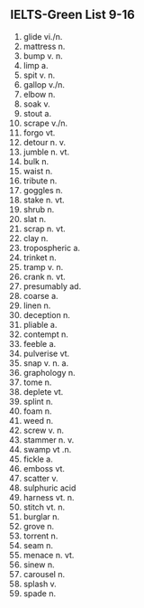 ## IELTS-Green List 9-16

1. glide vi./n.
2. mattress n.
3. bump v. n.
4. limp a.
5. spit v. n.
6. gallop v./n.
7. elbow n.
8. soak v.
9. stout a.
10. scrape v./n.
11. forgo vt.
12. detour n. v.
13. jumble n. vt.
14. bulk n.
15. waist n.
16. tribute n.
17. goggles n.
18. stake n. vt.
19. shrub n.
20. slat n.
21. scrap n. vt.
22. clay n.
23. tropospheric a.
24. trinket n.
25. tramp v. n.
26. crank n. vt.
27. presumably ad.
28. coarse a.
29. linen n.
30. deception n.
31. pliable a.
32. contempt n.
33. feeble a.
34. pulverise vt.
35. snap v. n. a.
36. graphology n.
37. tome n.
38. deplete vt.
39. splint n.
40. foam n.
41. weed n.
42. screw v. n.
43. stammer n. v.
44. swamp vt .n.
45. fickle a.
46. emboss vt.
47. scatter v.
48. sulphuric acid
49. harness vt. n.
50. stitch vt. n.
51. burglar n.
52. grove n.
53. torrent n.
54. seam n.
55. menace n. vt.
56. sinew n.
57. carousel n.
58. splash v.
59. spade n.

